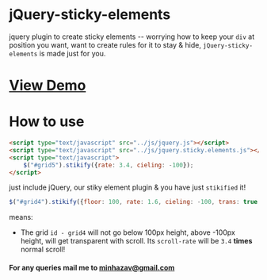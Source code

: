 jQuery-sticky-elements
======================

jquery plugin to create sticky elements -- worrying how to keep your `div` 
at position you want, want to create rules for it to stay & hide, `jQuery-sticky-elements` is 
made just for you.

[View Demo](cistoner.org/sample/jQuery-sticky-elements/)
=============

How to use
=============
```html
<script type="text/javascript" src="../js/jquery.js"></script>
<script type="text/javascript" src="../js/jquery.sticky.elements.js"></script>
<script type="text/javascript">
	$("#grid5").stikify({rate: 3.4, cieling: -100});
</script>
```

just include jQuery, our stiky element plugin & you have just `stikified` it!


```js
$("#grid4").stikify({floor: 100, rate: 1.6, cieling: -100, trans: true, rate: 3.4});
```
means:
 - The grid `id - grid4` will not go below 100px height, above -100px height, will get transparent with scroll. Its `scroll-rate` will be `3.4` **times** normal scroll!
 
#### For any queries mail me to minhazav@gmail.com
